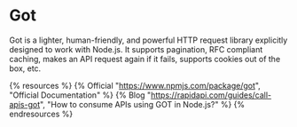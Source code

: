# Got

Got is a lighter, human-friendly, and powerful HTTP request library explicitly designed to work with Node.js. It supports pagination, RFC compliant caching, makes an API request again if it fails, supports cookies out of the box, etc.

{% resources %}
  {% Official "https://www.npmjs.com/package/got", "Official Documentation" %}
  {% Blog "https://rapidapi.com/guides/call-apis-got", "How to consume APIs using GOT in Node.js?" %}
{% endresources %}

